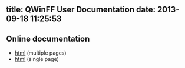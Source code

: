 title: QWinFF User Documentation
date: 2013-09-18 11:25:53
---

Online documentation
--------------------

- [html](http://qwinff.github.io/qwinff-doc/html/) (multiple pages)
- [html](http://qwinff.github.io/qwinff-doc/singlehtml/) (single page)
